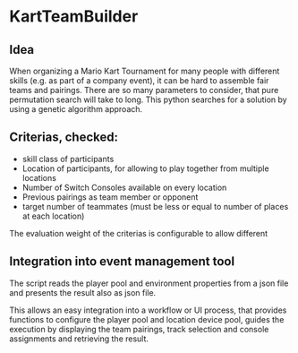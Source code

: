 
# KartTeamBuilder

## Idea
When organizing a Mario Kart Tournament for many people with different skills (e.g. as part of a company event), it can be hard to assemble fair teams and pairings. There are so many parameters to consider, that pure permutation search will take to long. This python searches for a solution by using a genetic algorithm approach. 

## Criterias, checked:
- skill class of participants
- Location of participants, for allowing to play together from multiple locations
- Number of Switch Consoles available on every location
- Previous pairings as team member or opponent
- target number of teammates (must be less or equal to number of places at each location)

The evaluation weight of the criterias is configurable to allow different 

## Integration into event management tool
The script reads the player pool and environment properties from a json file and presents the result also as json file.

This allows an easy integration into a workflow or UI process, that provides functions to configure the player pool and location device pool, guides the execution by displaying the team pairings, track selection and console assignments and retrieving the result.